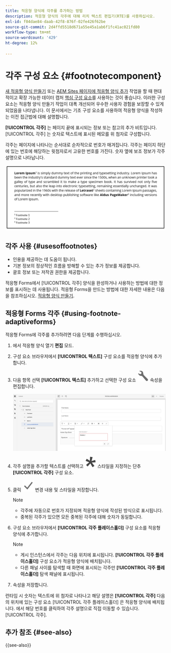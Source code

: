 ```yaml
---
title: 적응형 양식에 각주를 추가하는 방법
description: 적응형 양식의 각주에 대해 리치 텍스트 편집기(RTE)를 사용하십시오.
exl-id: f04dae84-daab-42f8-876f-02fe426f62be
source-git-commit: 2d4ffd5518d671a55e45a1ab6f1fc41ac021fd80
workflow-type: tm+mt
source-wordcount: '429'
ht-degree: 12%

---
```


# 각주 구성 요소 {#footnotecomponent}

<span class="preview"> [새 적응형 양식 만들기](/help/forms/creating-adaptive-form-core-components.md) 또는 [AEM Sites 페이지에 적응형 양식 추가](/help/forms/create-or-add-an-adaptive-form-to-aem-sites-page.md) 작업을 할 때 현대적이고 확장 가능한 데이터 캡처 [핵심 구성 요소](https://experienceleague.adobe.com/docs/experience-manager-core-components/using/adaptive-forms/introduction.html)를 사용하는 것이 좋습니다. 이러한 구성 요소는 적응형 양식 만들기 작업이 대폭 개선되어 우수한 사용자 경험을 보장할 수 있게 되었음을 나타냅니다. 이 문서에서는 기초 구성 요소를 사용하여 적응형 양식을 작성하는 이전 접근법에 대해 설명합니다. </span>

**[!UICONTROL 각주]** 는 페이지 끝에 표시되는 정보 또는 참고의 추가 비트입니다. [!UICONTROL 각주] 는 숫자로 텍스트에 표시된 메모를 위 첨자로 구성합니다.

각주는 페이지에 나타나는 순서대로 순차적으로 번호가 매겨집니다. 각주는 페이지 하단에 있는 번호에 해당하는 윗첨자로서 고유한 번호를 가진다. 숫자 옆에 보조 정보가 각주 설명으로 나타납니다.

![각주 설명](/help/forms/assets/footnote_description.png)


## 각주 사용 {#usesoffootnotes}

* 인용을 제공하는 데 도움이 됩니다.
* 기본 정보의 정상적인 흐름을 방해할 수 있는 추가 정보를 제공합니다.
* 괄호 정보 또는 저작권 권한을 제공합니다.

적응형 Forms에서 [!UICONTROL 각주] 양식을 완성하거나 사용하는 방법에 대한 정보를 표시하는 데 사용됩니다. 적응형 Forms을 만드는 방법에 대한 자세한 내용은 다음을 참조하십시오. [적응형 양식 만들기](https://experienceleague.adobe.com/docs/experience-manager-cloud-service/content/forms/create-an-adaptive-form/create-an-adaptive-form-on-forms-cs/creating-adaptive-form.html).

## 적응형 Forms 각주 {#using-footnote-adaptiveforms}

적응형 Forms에 각주를 추가하려면 다음 단계를 수행하십시오.
1. 에서 적응형 양식 열기 **편집** 모드.
1. 구성 요소 브라우저에서 **[!UICONTROL 텍스트]** 구성 요소를 적응형 양식에 추가합니다.
1. 다음 항목 선택 **[!UICONTROL 텍스트]** 추가하고 선택한 구성 요소 ![cmppr](assets/configure-icon.svg) 속성을 편집합니다.

   ![적응형 Forms 각주](/help/forms/assets/footnote_rte.png)

1. 각주 설명을 추가할 텍스트를 선택하고  ![별](/help/forms/assets/asterisk.svg) 스타일을 지정하는 단추 **[!UICONTROL 각주]** 구성 요소.

1. 클릭 ![check](/help/forms/assets/save_icon.svg) 변경 내용 및 스타일을 저장합니다.

   >[!NOTE]
   >
   >* 각주에 자동으로 번호가 지정되며 적응형 양식에 작성된 방식으로 표시됩니다.
   >* 중복된 각주가 있으면 모든 중복된 각주에 대해 숫자가 동일합니다.

1. 구성 요소 브라우저에서 **[!UICONTROL 각주 플레이스홀더]** 구성 요소를 적응형 양식에 추가합니다.
   >[!NOTE]
   >
   >* 게시 인스턴스에서 각주는 다음 위치에 표시됩니다. **[!UICONTROL 각주 플레이스홀더]** 구성 요소가 적응형 양식에 배치됩니다.
   >* 다른 패널 사이를 탐색할 때 화면에 표시되는 각주만 **[!UICONTROL 각주 플레이스홀더]** 탐색 패널에 표시됩니다.

1. 속성을 저장합니다.

런타임 시 숫자는 텍스트에 위 첨자로 나타나고 해당 설명은 **[!UICONTROL 각주]** 다음의 위치에 있는 구성 요소 [!UICONTROL 각주 플레이스홀더] 은 적응형 양식에 배치됩니다. 에서 해당 번호를 클릭하여 각주 설명으로 직접 이동할 수 있습니다. [!UICONTROL 각주].


## 추가 참조 {#see-also}

{{see-also}}
